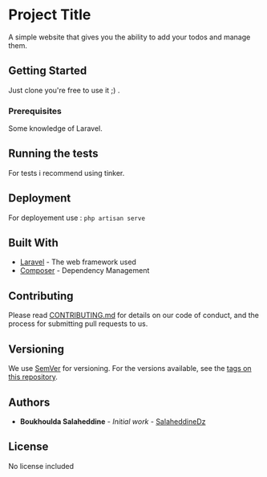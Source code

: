 # Project Title

A simple website that gives you the ability to add your todos and manage them.
## Getting Started

Just clone you're free to use it ;) .

### Prerequisites

Some knowledge of Laravel.


## Running the tests

For tests i recommend using tinker.


## Deployment

For deployement use : `php artisan serve `
## Built With

* [Laravel](https://laravel.com/docs/5.6/) - The web framework used
* [Composer](https://getcomposer.org/doc/) - Dependency Management

## Contributing

Please read [CONTRIBUTING.md](https://gist.github.com/PurpleBooth/b24679402957c63ec426) for details on our code of conduct, and the process for submitting pull requests to us.

## Versioning

We use [SemVer](http://semver.org/) for versioning. For the versions available, see the [tags on this repository](https://github.com/your/project/tags). 

## Authors

* **Boukhoulda Salaheddine** - *Initial work* - [SalaheddineDz](https://github.com/SalaheddineDz)

## License

No license included
